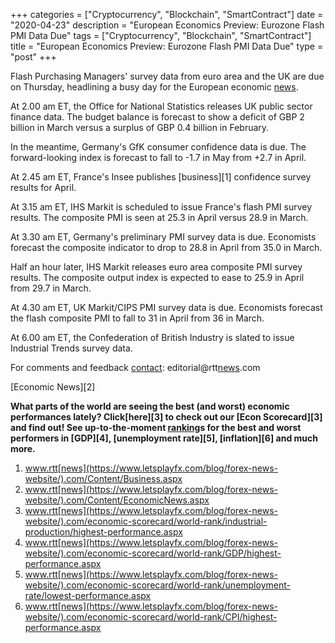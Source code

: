 +++
categories = ["Cryptocurrency", "Blockchain", "SmartContract"]
date = "2020-04-23"
description = "European Economics Preview: Eurozone Flash PMI Data Due"
tags = ["Cryptocurrency", "Blockchain", "SmartContract"]
title = "European Economics Preview: Eurozone Flash PMI Data Due"
type = "post"
+++

Flash Purchasing Managers' survey data from euro area and the UK are due
on Thursday, headlining a busy day for the European economic [news](https://www.letsplayfx.com/blog/forex-news-website/).

At 2.00 am ET, the Office for National Statistics releases UK public
sector finance data. The budget balance is forecast to show a deficit of
GBP 2 billion in March versus a surplus of GBP 0.4 billion in February.

In the meantime, Germany's GfK consumer confidence data is due. The
forward-looking index is forecast to fall to -1.7 in May from +2.7 in
April.

At 2.45 am ET, France's Insee publishes [business][1] confidence survey
results for April.

At 3.15 am ET, IHS Markit is scheduled to issue France's flash PMI
survey results. The composite PMI is seen at 25.3 in April versus 28.9
in March.

At 3.30 am ET, Germany's preliminary PMI survey data is due. Economists
forecast the composite indicator to drop to 28.8 in April from 35.0 in
March.

Half an hour later, IHS Markit releases euro area composite PMI survey
results. The composite output index is expected to ease to 25.9 in April
from 29.7 in March.

At 4.30 am ET, UK Markit/CIPS PMI survey data is due. Economists
forecast the flash composite PMI to fall to 31 in April from 36 in
March.

At 6.00 am ET, the Confederation of British Industry is slated to issue
Industrial Trends survey data.

For comments and feedback [contact](https://www.playgroundfx.com/contact/): editorial@rtt[news](https://www.letsplayfx.com/blog/forex-news-website/).com

[Economic News][2]

 **What parts of the world are seeing the best (and worst) economic
performances lately? Click[here][3] to check out our [Econ Scorecard][3]
and find out! See up-to-the-moment [ranking](https://www.playgroundfx.com/blog/crypto-exchange-ranking/)s for the best and worst
performers in [GDP][4], [unemployment rate][5], [inflation][6] and much
more.**

   1. www.rtt[news](https://www.letsplayfx.com/blog/forex-news-website/).com/Content/Business.aspx
   2. www.rtt[news](https://www.letsplayfx.com/blog/forex-news-website/).com/Content/EconomicNews.aspx
   3. www.rtt[news](https://www.letsplayfx.com/blog/forex-news-website/).com/economic-scorecard/world-rank/industrial-production/highest-performance.aspx
   4. www.rtt[news](https://www.letsplayfx.com/blog/forex-news-website/).com/economic-scorecard/world-rank/GDP/highest-performance.aspx
   5. www.rtt[news](https://www.letsplayfx.com/blog/forex-news-website/).com/economic-scorecard/world-rank/unemployment-rate/lowest-performance.aspx
   6. www.rtt[news](https://www.letsplayfx.com/blog/forex-news-website/).com/economic-scorecard/world-rank/CPI/highest-performance.aspx